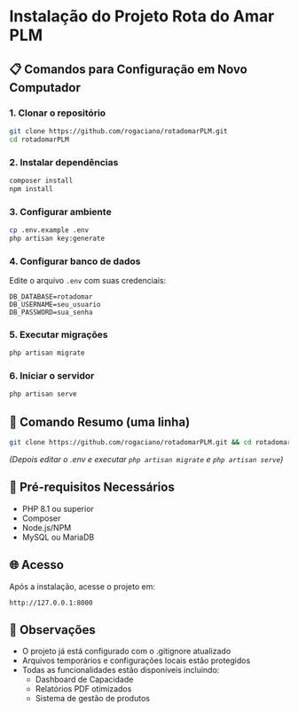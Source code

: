# Instalação do Projeto Rota do Amar PLM

## 📋 Comandos para Configuração em Novo Computador

### 1. Clonar o repositório
```bash
git clone https://github.com/rogaciano/rotadomarPLM.git
cd rotadomarPLM
```

### 2. Instalar dependências
```bash
composer install
npm install
```

### 3. Configurar ambiente
```bash
cp .env.example .env
php artisan key:generate
```

### 4. Configurar banco de dados
Edite o arquivo `.env` com suas credenciais:
```env
DB_DATABASE=rotadomar
DB_USERNAME=seu_usuario
DB_PASSWORD=sua_senha
```

### 5. Executar migrações
```bash
php artisan migrate
```

### 6. Iniciar o servidor
```bash
php artisan serve
```

## 🚀 Comando Resumo (uma linha)
```bash
git clone https://github.com/rogaciano/rotadomarPLM.git && cd rotadomarPLM && composer install && npm install && cp .env.example .env && php artisan key:generate
```
*(Depois editar o .env e executar `php artisan migrate` e `php artisan serve`)*

## 🔧 Pré-requisitos Necessários
- PHP 8.1 ou superior
- Composer
- Node.js/NPM
- MySQL ou MariaDB

## 🌐 Acesso
Após a instalação, acesse o projeto em:
```
http://127.0.0.1:8000
```

## 📝 Observações
- O projeto já está configurado com o .gitignore atualizado
- Arquivos temporários e configurações locais estão protegidos
- Todas as funcionalidades estão disponíveis incluindo:
  - Dashboard de Capacidade
  - Relatórios PDF otimizados
  - Sistema de gestão de produtos
